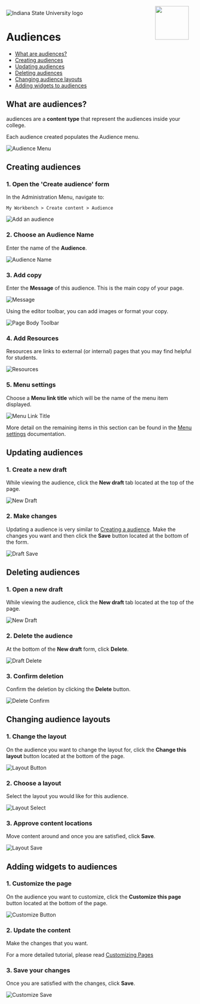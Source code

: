 <img class="logo" src="../../global_assets/images/IXM-Transparent-Vertical.jpg" style="float:right; margin:-10px 15px 0 0;" height="90" />
<img class="logo" src="../assets/images/isu_logo.png" alt="Indiana State University logo" />

# Audiences

* [What are audiences?](#what-are-audiences)
* [Creating audiences](#creating-audiences)
* [Updating audiences](#updating-audiences)
* [Deleting audiences](#deleting-audiences)
* [Changing audience layouts](#changing-audience-layouts)
* [Adding widgets to audiences](#adding-widgets-to-audiences)

## What are audiences?

audiences are a **content type** that represent the audiences inside your college. 

Each audience created populates the Audience menu.

![Audience Menu](../assets/images/AudienceMenu.png "Audience Menu")

## Creating audiences

### 1. Open the 'Create audience' form
In the Administration Menu, navigate to:
	
	My Workbench > Create content > Audience
		
![Add an audience](../assets/images/AudienceAdd.png "Add an audience")

### 2. Choose an Audience Name
Enter the name of the **Audience**.

![Audience Name](../assets/images/AudienceName.png "Audience Name")

### 3. Add copy
Enter the **Message** of this audience. This is the main copy of your page. 

![Message](../assets/images/Message.png "Message")

Using the editor toolbar, you can add images or format your copy.

![Page Body Toolbar](../assets/images/PageBodyToolbar.png "Page Body Toolbar")

### 4. Add Resources

Resources are links to external (or internal) pages that you may find helpful for students.

![Resources](../assets/images/Resources.png "Resources")

### 5. Menu settings

Choose a **Menu link title** which will be the name of the menu item displayed.

![Menu Link Title](../assets/images/MenuLinkTitle.png "Menu Link Title")

More detail on the remaining items in this section can be found in the [Menu settings]() documentation.

## Updating audiences

### 1. Create a new draft

While viewing the audience, click the **New draft** tab located at the top of the page.

![New Draft](../assets/images/NewDraft.png "New Draft")

### 2. Make changes

Updating a audience is very similar to [Creating a audience](#creating-audiences). Make the changes you want and then click the **Save** button located at the bottom of the form.

![Draft Save](../assets/images/DraftSave.png "Draft Save")

## Deleting audiences

### 1. Open a new draft

While viewing the audience, click the **New draft** tab located at the top of the page.

![New Draft](../assets/images/NewDraft.png "New Draft")

### 2. Delete the audience

At the bottom of the **New draft** form, click **Delete**.

![Draft Delete](../assets/images/DraftDelete.png "Draft Delete")

### 3. Confirm deletion

Confirm the deletion by clicking the **Delete** button.

![Delete Confirm](../assets/images/DraftDeleteConfirm.png "Delete Confirm")

## Changing audience layouts

### 1. Change the layout

On the audience you want to change the layout for, click the **Change this layout** button located at the bottom of the page.

![Layout Button](../assets/images/LayoutButton.png "Layout Button")

### 2. Choose a layout

Select the layout you would like for this audience.

![Layout Select](../assets/images/LayoutSelect.png "Layout Select")

### 3. Approve content locations

Move content around and once you are satisfied, click **Save**. 

![Layout Save](../assets/images/LayoutSave.png "Layout Save")

## Adding widgets to audiences

### 1. Customize the page

On the audience you want to customize, click the **Customize this page** button located at the bottom of the page.

![Customize Button](../assets/images/CustomizeButton.png "Customize Button")

### 2. Update the content

Make the changes that you want. 

For a more detailed tutorial, please read [Customizing Pages]()

### 3. Save your changes

Once you are satisfied with the changes, click **Save**. 

![Customize Save](../assets/images/CustomizeSave.png "Customize Save")
